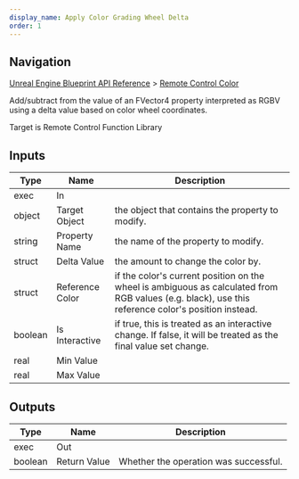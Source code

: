 ```yaml
---
display_name: Apply Color Grading Wheel Delta
order: 1
---
```

## Navigation

[Unreal Engine Blueprint API Reference](https://dev.epicgames.com/documentation/en-us/unreal-engine/BlueprintAPI) > [Remote Control Color](https://dev.epicgames.com/documentation/en-us/unreal-engine/BlueprintAPI/RemoteControlColor)

Add/subtract from the value of an FVector4 property interpreted as RGBV using a delta value based on color wheel coordinates.

Target is Remote Control Function Library

## Inputs

| Type | Name | Description |
| --- | --- | --- |
| exec | In |  |
| object | Target Object | the object that contains the property to modify. |
| string | Property Name | the name of the property to modify. |
| struct | Delta Value | the amount to change the color by. |
| struct | Reference Color | if the color's current position on the wheel is ambiguous as calculated from RGB values (e.g. black), use this reference color's position instead. |
| boolean | Is Interactive | if true, this is treated as an interactive change. If false, it will be treated as the final value set change. |
| real | Min Value |  |
| real | Max Value |  |

## Outputs

| Type | Name | Description |
| --- | --- | --- |
| exec | Out |  |
| boolean | Return Value | Whether the operation was successful. |

